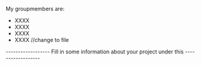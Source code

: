 My groupmembers are:
- XXXX
- XXXX
- XXXX
- XXXX
//change to file

------------------ Fill in some information about your project under this ------------------
